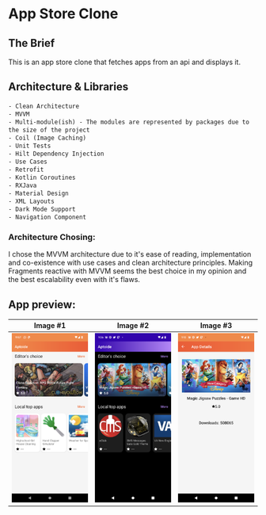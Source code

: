 

# App Store Clone
## The Brief

This is an app store clone that fetches apps from an api and displays it.

## Architecture & Libraries

```
- Clean Architecture
- MVVM
- Multi-module(ish) - The modules are represented by packages due to the size of the project
- Coil (Image Caching)
- Unit Tests
- Hilt Dependency Injection
- Use Cases
- Retrofit
- Kotlin Coroutines
- RXJava
- Material Design
- XML Layouts
- Dark Mode Support
- Navigation Component
```

### Architecture Chosing:
I chose the MVVM architecture due to it's ease of reading, implementation and co-existence with use cases and clean architecture principles. Making Fragments reactive with MVVM seems the best choice in my opinion and the best escalability even with it's flaws.

## App preview:




Image #1 | Image #2 | Image #3
:-------------------------:|:----------------------------:|:------------------------:
<img src="images/app_store_clone_1.png">    | <img src="images/app_store_clone_2.png"> |<img src="images/app_store_clone_4.png">

